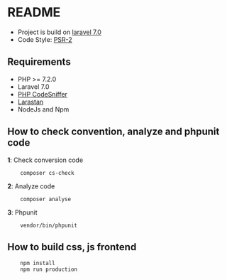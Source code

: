 # README #
- Project is build on [laravel 7.0](https://laravel.com/docs/7.x)
- Code Style: [PSR-2](https://www.php-fig.org/psr/psr-2)

## Requirements
- PHP >= 7.2.0
- Laravel 7.0
- [PHP CodeSniffer](https://github.com/squizlabs/PHP_CodeSniffer)
- [Larastan](https://github.com/nunomaduro/larastan)
- NodeJs and Npm

## How to check convention, analyze and phpunit code
**1**: Check conversion code
```
    composer cs-check
```

**2**: Analyze code
```
    composer analyse
```

**3**: Phpunit
```
    vendor/bin/phpunit
```

## How to build css, js frontend
```
    npm install
    npm run production
```
